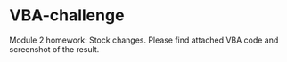 # VBA-challenge
Module 2 homework: Stock changes. 
Please find attached VBA code and screenshot of the result.


